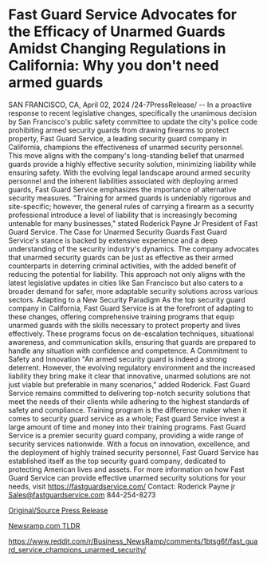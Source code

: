# Fast Guard Service Advocates for the Efficacy of Unarmed Guards Amidst Changing Regulations in California: Why you don't need armed guards

SAN FRANCISCO, CA, April 02, 2024 /24-7PressRelease/ -- In a proactive response to recent legislative changes, specifically the unanimous decision by San Francisco's public safety committee to update the city's police code prohibiting armed security guards from drawing firearms to protect property, Fast Guard Service, a leading security guard company in California, champions the effectiveness of unarmed security personnel. This move aligns with the company's long-standing belief that unarmed guards provide a highly effective security solution, minimizing liability while ensuring safety.  With the evolving legal landscape around armed security personnel and the inherent liabilities associated with deploying armed guards, Fast Guard Service emphasizes the importance of alternative security measures. "Training for armed guards is undeniably rigorous and site-specific; however, the general rules of carrying a firearm as a security professional introduce a level of liability that is increasingly becoming untenable for many businesses," stated Roderick Payne Jr President of Fast Guard Service.  The Case for Unarmed Security Guards  Fast Guard Service's stance is backed by extensive experience and a deep understanding of the security industry's dynamics. The company advocates that unarmed security guards can be just as effective as their armed counterparts in deterring criminal activities, with the added benefit of reducing the potential for liability. This approach not only aligns with the latest legislative updates in cities like San Francisco but also caters to a broader demand for safer, more adaptable security solutions across various sectors.  Adapting to a New Security Paradigm  As the top security guard company in California, Fast Guard Service is at the forefront of adapting to these changes, offering comprehensive training programs that equip unarmed guards with the skills necessary to protect property and lives effectively. These programs focus on de-escalation techniques, situational awareness, and communication skills, ensuring that guards are prepared to handle any situation with confidence and competence.  A Commitment to Safety and Innovation  "An armed security guard is indeed a strong deterrent. However, the evolving regulatory environment and the increased liability they bring make it clear that innovative, unarmed solutions are not just viable but preferable in many scenarios," added Roderick. Fast Guard Service remains committed to delivering top-notch security solutions that meet the needs of their clients while adhering to the highest standards of safety and compliance. Training program is the difference maker when it comes to security guard service as a whole; Fast guard Service invest a large amount of time and money into their training programs.  Fast Guard Service is a premier security guard company, providing a wide range of security services nationwide. With a focus on innovation, excellence, and the deployment of highly trained security personnel, Fast Guard Service has established itself as the top security guard company, dedicated to protecting American lives and assets.  For more information on how Fast Guard Service can provide effective unarmed security solutions for your needs, visit https://fastguardservice.com/  Contact:  Roderick Payne jr  Sales@fastguardservice.com 844-254-8273 

[Original/Source Press Release](https://www.24-7pressrelease.com/press-release/509731/fast-guard-service-advocates-for-the-efficacy-of-unarmed-guards-amidst-changing-regulations-in-california-why-you-dont-need-armed-guards)
                    

[Newsramp.com TLDR](None) 

https://www.reddit.com/r/Business_NewsRamp/comments/1btsg6f/fast_guard_service_champions_unarmed_security/
